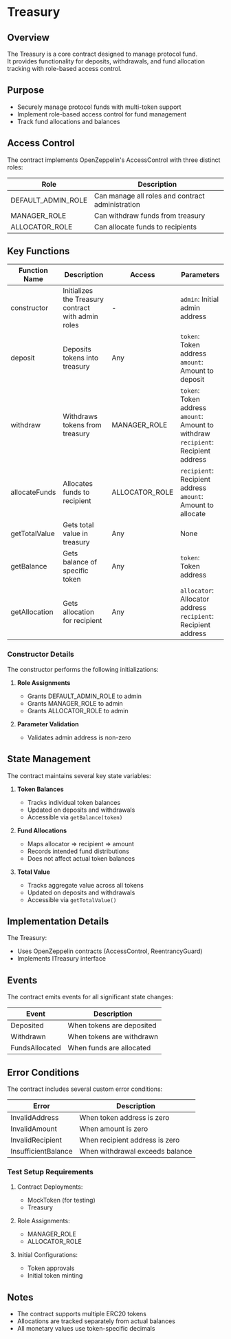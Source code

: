 # Treasury

## Overview

The Treasury is a core contract designed to manage protocol fund.  
It provides functionality for deposits, withdrawals, and fund allocation tracking with role-based access control.

## Purpose

- Securely manage protocol funds with multi-token support
- Implement role-based access control for fund management
- Track fund allocations and balances

## Access Control

The contract implements OpenZeppelin's AccessControl with three distinct roles:

| Role | Description |
|------|-------------|
| DEFAULT_ADMIN_ROLE | Can manage all roles and contract administration |
| MANAGER_ROLE | Can withdraw funds from treasury |
| ALLOCATOR_ROLE | Can allocate funds to recipients |

## Key Functions

| Function Name | Description | Access | Parameters |
|---------------|-------------|---------|------------|
| constructor | Initializes the Treasury contract with admin roles | - | `admin`: Initial admin address |
| deposit | Deposits tokens into treasury | Any | `token`: Token address<br>`amount`: Amount to deposit |
| withdraw | Withdraws tokens from treasury | MANAGER_ROLE | `token`: Token address<br>`amount`: Amount to withdraw<br>`recipient`: Recipient address |
| allocateFunds | Allocates funds to recipient | ALLOCATOR_ROLE | `recipient`: Recipient address<br>`amount`: Amount to allocate |
| getTotalValue | Gets total value in treasury | Any | None |
| getBalance | Gets balance of specific token | Any | `token`: Token address |
| getAllocation | Gets allocation for recipient | Any | `allocator`: Allocator address<br>`recipient`: Recipient address |

### Constructor Details

The constructor performs the following initializations:

1. **Role Assignments**
   - Grants DEFAULT_ADMIN_ROLE to admin
   - Grants MANAGER_ROLE to admin
   - Grants ALLOCATOR_ROLE to admin

2. **Parameter Validation**
   - Validates admin address is non-zero

## State Management

The contract maintains several key state variables:

1. **Token Balances**
   - Tracks individual token balances
   - Updated on deposits and withdrawals
   - Accessible via `getBalance(token)`

2. **Fund Allocations**
   - Maps allocator => recipient => amount
   - Records intended fund distributions
   - Does not affect actual token balances

3. **Total Value**
   - Tracks aggregate value across all tokens
   - Updated on deposits and withdrawals
   - Accessible via `getTotalValue()`

## Implementation Details

The Treasury:

- Uses OpenZeppelin contracts (AccessControl, ReentrancyGuard)
- Implements ITreasury interface

## Events

The contract emits events for all significant state changes:

| Event | Description |
|-------|-------------|
| Deposited | When tokens are deposited |
| Withdrawn | When tokens are withdrawn |
| FundsAllocated | When funds are allocated |

## Error Conditions

The contract includes several custom error conditions:

| Error | Description |
|-------|-------------|
| InvalidAddress | When token address is zero |
| InvalidAmount | When amount is zero |
| InvalidRecipient | When recipient address is zero |
| InsufficientBalance | When withdrawal exceeds balance |

### Test Setup Requirements

1. Contract Deployments:
   - MockToken (for testing)
   - Treasury

2. Role Assignments:
   - MANAGER_ROLE
   - ALLOCATOR_ROLE

3. Initial Configurations:
   - Token approvals
   - Initial token minting

## Notes

- The contract supports multiple ERC20 tokens
- Allocations are tracked separately from actual balances
- All monetary values use token-specific decimals 